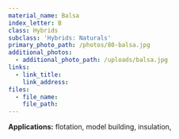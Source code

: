 ```yaml
---
material_name: Balsa
index_letter: B
class: Hybrids
subclass: 'Hybrids: Naturals'
primary_photo_path: /photos/80-balsa.jpg
additional_photos:
  - additional_photo_path: /uploads/balsa.jpg
links:
  - link_title:
    link_address:
files:
  - file_name:
    file_path:
---
```



**Applications:** flotation, model building, insulation,